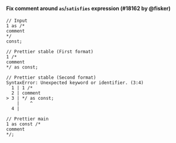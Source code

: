 #### Fix comment around `as`/`satisfies` expression (#18162 by @fisker)

<!-- Optional description if it makes sense. -->

<!-- prettier-ignore -->
```tsx
// Input
1 as /*
comment
*/
const;

// Prettier stable (First format)
1 /*
comment
*/ as const;

// Prettier stable (Second format)
SyntaxError: Unexpected keyword or identifier. (3:4)
  1 | 1 /*
  2 | comment
> 3 | */ as const;
    |    ^
  4 |

// Prettier main
1 as const /*
comment
*/;
```
